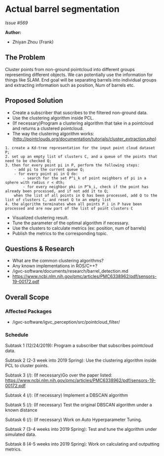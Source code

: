 # Actual barrel segmentation 

*Issue #569*

**Author:**
- Zhiyan Zhou (Frank)

## The Problem
Cluster points from non-ground pointcloud into different groups representing different objects. We can potentially use the information for things like SLAM.
End goal will be separating barrels into individual groups and extracting information such as position, Num of barrels etc.

## Proposed Solution
- Create a subscriber that suscribes to the filtered non-ground data.
- Use the clustering algorithm inside PCL.
- (If necessary)Program a clustering algorithm that take in a pointcloud and returns a clustered pointcloud.
- The way the clustering algorithm works: (http://pointclouds.org/documentation/tutorials/cluster_extraction.php) 

```
1. create a Kd-tree representation for the input point cloud dataset P;
2. set up an empty list of clusters C, and a queue of the points that need to be checked Q;
3. then for every point pi in P, perform the following steps:
	- add pi to the current queue Q;
	- for every point pi in Q do:
		- search for the set P^i_k of point neighbors of pi in a sphere with radius r < dth;
		- for every neighbor pki in P^k_i, check if the point has already been processed, and if not add it to Q;
	when the list of all points in Q has been processed, add Q to the list of clusters C, and reset Q to an empty list
4. the algorithm terminates when all points P_i in P have been processed and are now part of the list of point clusters C
```

- Visualized clustering result.
- Tune the parameter of the optimal algorithm if necessary.
- Use the clusters to calculate metrics (ex: position, num of barrels) 
- Publish the metrics to the corresponding topic. 

## Questions & Research
- What are the common clustering algorithms?
- Any known implementations in ROS/C++?
- /igvc-software/documents/research/barrel_detection.md
- https://www.ncbi.nlm.nih.gov/pmc/articles/PMC6338962/pdf/sensors-19-00172.pdf

## Overall Scope

### Affected Packages
- /igvc-software/igvc_perception/src/pointcloud_filter/

### Schedule

Subtask 1 (12/24/2019): Program a subscriber that subscribes pointcloud data.

Subtask 2 (2-3 week into 2019 Spring): Use the clustering algorithm inside PCL to cluster points.

Subtask 3 (/): (If necessary)Go over the paper listed: https://www.ncbi.nlm.nih.gov/pmc/articles/PMC6338962/pdf/sensors-19-00172.pdf

Subtask 4 (/): (If necessary) Implement a DBSCAN algorithm 

Subtask 5 (/): (If necessary) Test the original DBSCAN algorithm under a known distance

Subtask 6 (/): (If necessary) Work on Auto Hyperparameter Tuning. 

Subtask 7 (3-4 weeks into 2019 Spring): Test and tune the algorithm under simulated data. 

Subtask 8 (4-5 weeks into 2019 Spring): Work on calculating and outputting metrics. 
